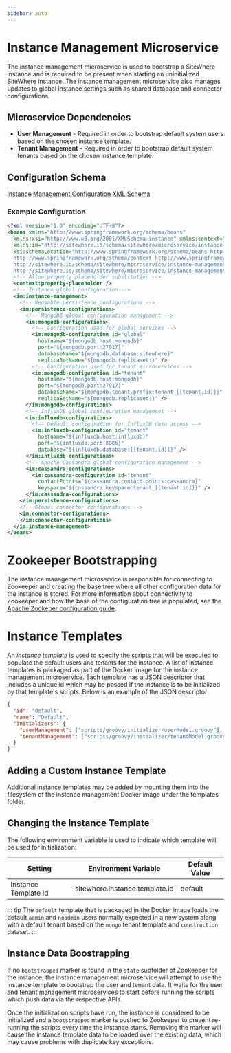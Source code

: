 ```yaml
---
sidebar: auto
---
```


# Instance Management Microservice

The instance management microservice is used to bootstrap a SiteWhere instance and is
required to be present when starting an uninitialized SiteWhere instance. The instance
management microservice also manages updates to global instance settings such as shared
database and connector configurations.

## Microservice Dependencies

- **User Management** - Required in order to bootstrap default system users based on the
  chosen instance template.
- **Tenant Management** - Required in order to bootstrap default system tenants based on
  the chosen instance template.

## Configuration Schema

[Instance Management Configuration XML Schema](http://sitewhere.io/schema/sitewhere/microservice/instance-management/current/instance-management.xsd)

### Example Configuration

```xml
<?xml version="1.0" encoding="UTF-8"?>
<beans xmlns="http://www.springframework.org/schema/beans"
  xmlns:xsi="http://www.w3.org/2001/XMLSchema-instance" xmlns:context="http://www.springframework.org/schema/context"
  xmlns:im="http://sitewhere.io/schema/sitewhere/microservice/instance-management"
  xsi:schemaLocation="http://www.springframework.org/schema/beans http://www.springframework.org/schema/beans/spring-beans-3.1.xsd
  http://www.springframework.org/schema/context http://www.springframework.org/schema/context/spring-context-3.1.xsd
  http://sitewhere.io/schema/sitewhere/microservice/instance-management
  http://sitewhere.io/schema/sitewhere/microservice/instance-management/current/instance-management.xsd">
  <!-- Allow property placeholder substitution -->
  <context:property-placeholder />
  <!-- Instance global configuration -->
  <im:instance-management>
    <!-- Reusable persistence configurations -->
    <im:persistence-configurations>
      <!-- MongoDB global configuration management -->
      <im:mongodb-configurations>
        <!-- Configuration used for global services -->
        <im:mongodb-configuration id="global"
          hostname="${mongodb.host:mongodb}"
          port="${mongodb.port:27017}"
          databaseName="${mongodb.database:sitewhere}"
          replicaSetName="${mongodb.replicaset:}" />
        <!-- Configuration used for tenant microservices -->
        <im:mongodb-configuration id="tenant"
          hostname="${mongodb.host:mongodb}"
          port="${mongodb.port:27017}"
          databaseName="${mongodb.tenant.prefix:tenant-[[tenant.id]]}"
          replicaSetName="${mongodb.replicaset:}" />
      </im:mongodb-configurations>
      <!-- InfluxDB global configuration management -->
      <im:influxdb-configurations>
        <!-- Default configuration for InfluxDB data access -->
        <im:influxdb-configuration id="tenant"
          hostname="${influxdb.host:influxdb}"
          port="${influxdb.port:8086}"
          database="${influxdb.database:[[tenant.id]]}" />
      </im:influxdb-configurations>
      <!-- Apache Cassandra global configuration management -->
      <im:cassandra-configurations>
        <im:cassandra-configuration id="tenant"
          contactPoints="${cassandra.contact.points:cassandra}"
          keyspace="${cassandra.keyspace:tenant_[[tenant.id]]}" />
      </im:cassandra-configurations>
    </im:persistence-configurations>
    <!-- Global connector configurations -->
    <im:connector-configurations>
    </im:connector-configurations>
  </im:instance-management>
</beans>
```

# Zookeeper Bootstrapping

The instance management microservice is responsible for connecting to Zookeeper and
creating the base tree where all other configuration data for the instance is stored.
For more information about connectivity to Zookeeper and how the base of the configuration
tree is populated, see the [Apache Zookeper configuration guide](../zookeeper-configuration.md).

# Instance Templates

An _instance template_ is used to specify the scripts that will be executed to populate the
default users and tenants for the instance. A list of instance templates is packaged as part
of the Docker image for the instance management microservice. Each template has a JSON descriptor
that includes a unique id which may be passed if the instance is to be initialized by that
template's scripts. Below is an example of the JSON descriptor:

```json
{
  "id": "default",
  "name": "Default",
  "initializers": {
    "userManagement": ["scripts/groovy/initializer/userModel.groovy"],
    "tenantManagement": ["scripts/groovy/initializer/tenantModel.groovy"]
  }
}
```

## Adding a Custom Instance Template

Additional instance templates may be added by mounting them into the filesystem of the
instance management Docker image under the templates folder.

## Changing the Instance Template

The following environment variable is used to indicate which template
will be used for initialization:

| Setting              | Environment Variable           | Default Value |
| -------------------- | ------------------------------ | ------------- |
| Instance Template Id | sitewhere.instance.template.id | default       |

::: tip
The `default` template that is packaged in the Docker image loads the default `admin` and
`noadmin` users normally expected in a new system along with a default tenant based on
the `mongo` tenant template and `construction` dataset.
:::

## Instance Data Boostrapping

If no `bootstrapped` marker is found in the `state` subfolder of Zookeeper for
the instance, the instance management microservice will attempt to use the instance
template to bootstrap the user and tenant data. It waits for the user and tenant
management microservices to start before running the scripts which push data via
the respective APIs.

Once the initialization scripts have run, the instance is considered to be initialized and
a `bootstrapped` marker is pushed to Zookeeper to prevent re-running the scripts every
time the instance starts. Removing the marker will cause the instance template data to be
loaded over the existing data, which may cause problems with duplicate key exceptions.
